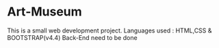 # Art-Museum
This is a small web development project.
Languages used : HTML,CSS & BOOTSTRAP(v4.4)
Back-End need to be done
